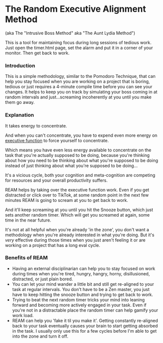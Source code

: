 # The Random Executive Alignment Method
(aka The "Intrusive Boss Method" aka "The Aunt Lydia Method")

  This is a tool for maintaining focus during long sessions of tedious work. Just open the timer.html page, set the alarm and put it in a corner of your monitor. Then get back to work.

### Introduction
This is a simple methodology, similar to the Pomodoro Technique, that can help you stay focused when you are working on a project that is boring, tedious or just requires a 4-minute compile time before you can see your changes. It helps
to keep you on track by simulating your boss coming in at random intervals and just...screaming incoherently at you until you make them go away.  

### Explanation 

It takes energy to concentrate. 

And when you can't concentrate, you have to expend even more energy on [executive function](https://en.wikipedia.org/wiki/Executive_functions) to force yourself to concentrate. 

Which means you have even less energy available to concentrate on the task that you're actually supposed to be doing, because you're thinking about how you need to be thinking about what you're supposed to be doing instead of just thinking about what you're supposed to be doing...  

It's a vicious cycle, both your cognition and meta-cognition are competing for resources and your overall productivity suffers. 


REAM helps by taking over the executive function work.  Even if you get distracted or click over to TikTok, at some random point in the next few minutes REAM is going to scream at you to get back to work.  

And it'll keep screaming at you until you hit the Snooze button, which just sets another random timer.  Which will get you screamed at again, some time in the near future.

It's not at all helpful when you're already 'in the zone', you don't want a methodology when you're already interested in what you're doing. But it's _very_ effective during those times when you just aren't feeling it or are working on a project that has a long eval cycle.

### Benefits of REAM

- Having an external disciplinarian can help you to stay focused on work during times when you're tired, hungry, hangry, horny, disillusioned, distracted, or just plain bored.
- You can let your mind wander a little bit and still get re-aligned to your task at regular intervals. You don't have to be a Zen master, you just have to keep hitting the snooze button and trying to get back to work.
- Trying to beat the next random timer tricks your mind into leaning forward and becoming more actively engaged in your task.  Even if you're not in a distractable place the random timer can help gamify your work load.
- REAM can help you 'fake it til you make it'.  Getting constantly re-aligned back to your task eventually causes your brain to start getting absorbed in the task.  I usually only use this for a few cycles before I'm able to get into the zone and turn it off.






